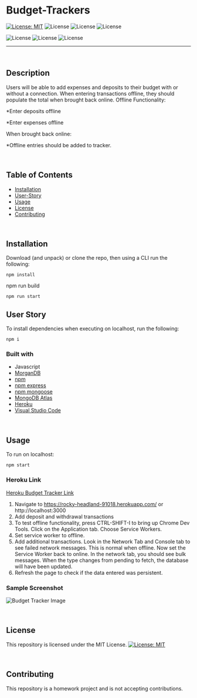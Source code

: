 # Budget-Trackers

[![License: MIT](https://img.shields.io/badge/License-MIT-yellow.svg)](https://opensource.org/licenses/MIT) 
![License](https://img.shields.io/static/v1?label=Language&message=JavaScript&color=brightgreen)
![License](https://img.shields.io/static/v1?label=Language&message=CSS.js&color=orange) 
![License](https://img.shields.io/static/v1?label=Language&message=Node.js&color=green)


![License](https://img.shields.io/static/v1?label=Language&message=MongoDB&color=blueviolet)
![License](https://img.shields.io/static/v1?label=Language&message=Mongoose&color=blue)
![License](https://img.shields.io/static/v1?label=Language&message=Express.js&color=yellowgreen)

  ---
  
<p>&nbsp;<p>

## Description

Users will be able to add expenses and deposits to their budget with or without a connection. When entering transactions offline, they should populate the total when brought back online.
Offline Functionality:

*Enter deposits offline


*Enter expenses offline


When brought back online:

*Offline entries should be added to tracker.

<p>&nbsp;<p>

## Table of Contents
* [Installation](#installation)
* [User-Story](#User-Story)
* [Usage](#usage)
* [License](#license)
* [Contributing](#contributing)

<p>&nbsp;<p>
  
  ## Installation
Download (and unpack) or clone the repo, then using a CLI run the following:

```
npm install

```
npm run build

```
npm run start
```


## User Story

To install dependencies when executing on localhost, run the following:

```
npm i
```

### Built with
* Javascript
* [MorganDB](https://mongodb.com/)
* [npm](https://nodejs.org/en/)
* [npm express](https://www.npmjs.com/package/express)
* [npm mongoose](https://www.npmjs.com/package/mongoose)
* [MongoDB Atlas](https://www.mongodb.com/cloud/atlas)
* [Heroku](www.heroku.com)
* [Visual Studio Code](code.visualstudio.com)

<p>&nbsp;<p>

## Usage

To run on localhost:

```
npm start
```

### Heroku Link
[Heroku Budget Tracker Link](https://rocky-headland-91018.herokuapp.com/)

1. Navigate to https://rocky-headland-91018.herokuapp.com/ or http://localhost:3000
2. Add deposit and withdrawal transactions
3. To test offline functionality, press CTRL-SHIFT-I to bring up Chrome Dev Tools.  Click on the Application tab.  Choose Service Workers.
4. Set service worker to offline.
5. Add additional transactions.  Look in the Network Tab and Console tab to see failed network messages.  This is normal when offline. Now set the Service Worker back to online.  In the network tab, you should see bulk messages.  When the type changes from pending to fetch, the database will have been updated.
6. Refresh the page to check if the data entered was persistent. 

### Sample Screenshot
![Budget Tracker Image](./BudgetTrackerImage.PNG)


<p>&nbsp;<p>

## License

This repository is licensed under the MIT License.
[![License: MIT](https://img.shields.io/badge/License-MIT-yellow.svg)](https://opensource.org/licenses/MIT)

<p>&nbsp;<p>

## Contributing

This repository is a homework project and is not accepting contributions.
